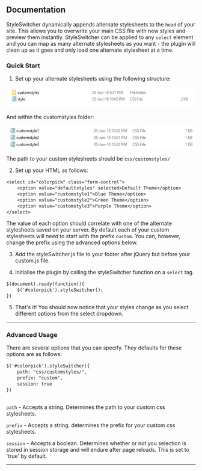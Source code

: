 ## Documentation 

StyleSwitcher dynamically appends alternate stylesheets to the `head` of your site. This allows you to overwrite your main CSS file with new styles and preview them instantly.  StyleSwitcher can be applied to any `select` element and you can map as many alternate stylesheets as you want - the plugin will clean up as it goes and only load one alternate stylesheet at a time.

### Quick Start

1. Set up your alternate stylesheets using the following structure:

![](https://github.com/bloycey/styleSwitcher/blob/master/img/css-structure-1.JPG)

And within the customstyles folder:

![](https://github.com/bloycey/styleSwitcher/blob/master/img/css-structure-2.JPG)

The path to your custom stylesheets should be `css/customstyles/`

2. Set up your HTML as follows:

```
<select id="colorpick" class="form-control">
    <option value="defaultstyles" selected>Default Theme</option>
    <option value="customstyle1">Blue Theme</option>
    <option value="customstyle2">Green Theme</option>
    <option value="customstyle3">Purple Theme</option>
</select>
```

The value of each option should correlate with one of the alternate stylesheets saved on your server. By default each of your custom stylesheets will *need* to start with the prefix `custom`. You can, however, change the prefix using the advanced options below.

3. Add the styleSwitcher.js file to your footer after jQuery but before your custom.js file.

4. Initialise the plugin by calling the styleSwitcher function on a `select` tag.

```
$(document).ready(function(){
    $('#colorpick').styleSwitcher();
})
```

5. That's it! You should now notice that your styles change as you select different options from the select dropdown.

---

### Advanced Usage

There are several options that you can specify. They defaults for these options are as follows:

```
$('#colorpick').styleSwitcher({
    path: "css/customstyles/",
    prefix: "custom",
    session: true
})
    
```

`path` - Accepts a string. Determines the path to your custom css stylesheets.

`prefix` - Accepts a string. determines the prefix for your custom css stylesheets.

`session` - Accepts a boolean. Determines whether or not you selection is stored in session storage and will endure after page reloads. This is set to 'true' by default.

---
